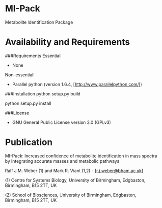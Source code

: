 MI-Pack 
=======

Metabolite Identification Package

Availability and Requirements
=============================
###Requirements
Essential

* None

Non-essential

* Parallel python (version 1.6.4, [http://www.parallelpython.com/])

###Installation 
python setup.py build

python setup.py install

###License
* GNU General Public License version 3.0 (GPLv3)

Publication
===========
MI-Pack: Increased confidence of metabolite identification in mass spectra by integrating accurate
masses and metabolic pathways

Ralf J.M. Weber (1) and Mark R. Viant (1,2) - [r.j.weber@bham.ac.uk]

(1) Centre for Systems Biology, University of Birmingham, Edgbaston, Birmingham, B15 2TT, UK 

(2) School of Biosciences, University of Birmingham, Edgbaston, Birmingham, B15 2TT, UK
